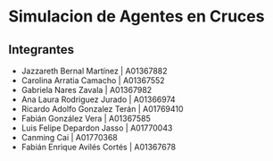# Simulacion de Agentes en Cruces

## Integrantes
- Jazzareth Bernal Martínez	   |   A01367882
- Carolina Arratia Camacho	   |   A01367552
- Gabriela Nares Zavala		     |   A01367982
- Ana Laura Rodriguez Jurado	 |   A01366974
- Ricardo Adolfo Gonzalez Terán |	  A01769410
- Fabián González Vera 		     |   A01367585
- Luis Felipe Depardon Jasso	 |   A01770043
- Canming Cai			             |   A01770368
- Fabián Enrique Avilés Cortés |  A01367678
